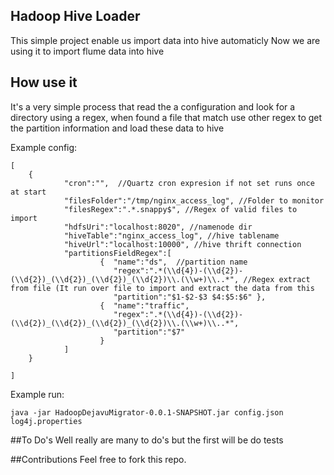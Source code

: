 ## Hadoop Hive Loader
This simple project enable us import data into hive automaticly
Now we are using it to import flume data into hive

## How use it

It's a very simple process that read the a configuration and look for a directory using a regex,
when found a file that match use other regex to get the partition information and load these data to hive

Example config:

	[
	    {
	            "cron":"",  //Quartz cron expresion if not set runs once at start
	            "filesFolder":"/tmp/nginx_access_log", //Folder to monitor
	            "filesRegex":".*.snappy$", //Regex of valid files to import
	            "hdfsUri":"localhost:8020", //namenode dir
	            "hiveTable":"nginx_access_log", //hive tablename
	            "hiveUrl":"localhost:10000", //hive thrift connection
	            "partitionsFieldRegex":[
	                    {  "name":"ds",  //partition name
	                       "regex":".*(\\d{4})-(\\d{2})-(\\d{2})_(\\d{2})_(\\d{2})_(\\d{2})\\.(\\w+)\\..*", //Regex extract from file (It run over file to import and extract the data from this
	                       "partition":"$1-$2-$3 $4:$5:$6" },
	                    {  "name":"traffic",
	                       "regex":".*(\\d{4})-(\\d{2})-(\\d{2})_(\\d{2})_(\\d{2})_(\\d{2})\\.(\\w+)\\..*",
	                       "partition":"$7" 
	                    }
	            ]
	    }
	    
	]

Example run:

	java -jar HadoopDejavuMigrator-0.0.1-SNAPSHOT.jar config.json log4j.properties 

##To Do's
Well really are many to do's but the first will be do tests

##Contributions
Feel free to fork this repo.



